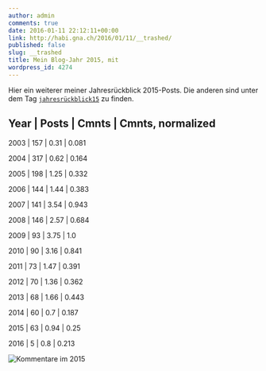 ```yaml
---
author: admin
comments: true
date: 2016-01-11 22:12:11+00:00
link: http://habi.gna.ch/2016/01/11/__trashed/
published: false
slug: __trashed
title: Mein Blog-Jahr 2015, mit
wordpress_id: 4274
---
```


Hier ein weiterer meiner Jahresrückblick 2015-Posts. Die anderen sind unter dem Tag [`jahresrückblick15`](http://habi.gna.ch/tag/jahresruckblick15) zu finden.



## Year | Posts | Cmnts | Cmnts, normalized



2003 |   157 | 0.31  | 0.081  

2004 |   317 | 0.62  | 0.164  

2005 |   198 | 1.25  | 0.332  

2006 |   144 | 1.44  | 0.383  

2007 |   141 | 3.54  | 0.943  

2008 |   146 | 2.57  | 0.684  

2009 |    93 | 3.75  | 1.0  

2010 |    90 | 3.16  | 0.841  

2011 |    73 | 1.47  | 0.391  

2012 |    70 | 1.36  | 0.362  

2013 |    68 | 1.66  | 0.443  

2014 |    60 | 0.7   | 0.187  

2015 |    63 | 0.94  | 0.25  

2016 |     5 | 0.8   | 0.213

![Kommentare im 2015](http://habi.gna.ch/wp-content/uploads/2016/01/comments.png)

